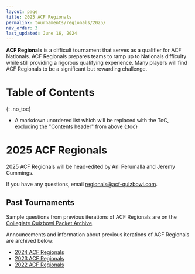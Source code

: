 ```yaml
---
layout: page
title: 2025 ACF Regionals
permalink: tournaments/regionals/2025/
nav_order: 3
last_updated: June 16, 2024
---
```


**ACF Regionals** is a difficult tournament that serves as a qualifier for ACF Nationals. ACF Regionals prepares teams to ramp up to Nationals difficulty while still providing a rigorous qualifying experience. Many players will find ACF Regionals to be a significant but rewarding challenge.

# Table of Contents
{: .no_toc}
* A markdown unordered list which will be replaced with the ToC, excluding the "Contents header" from above
{:toc}

# 2025 ACF Regionals

2025 ACF Regionals will be head-edited by Ani Perumalla and Jeremy Cummings.

If you have any questions, email [regionals@acf-quizbowl.com](mailto:regionals@acf-quizbowl.com).

## Past Tournaments

Sample questions from previous iterations of ACF Regionals are on the [Collegiate Quizbowl Packet Archive](https://hsquizbowl.org/db/questionsets/search/?name=ACF+Regionals&col=1&season=&archived=y).

Announcements and information about previous iterations of ACF Regionals are archived below:

* [2024 ACF Regionals](/tournaments/regionals/2024)
* [2023 ACF Regionals](/tournaments/regionals/2023)
* [2022 ACF Regionals](/tournaments/regionals/2022)
